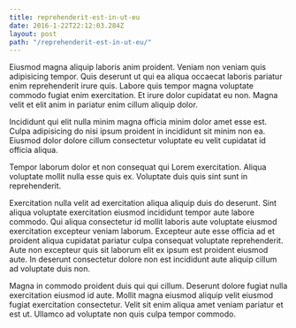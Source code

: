 ```yaml
---
title: reprehenderit-est-in-ut-eu
date: 2016-1-22T22:12:03.284Z
layout: post
path: "/reprehenderit-est-in-ut-eu/"
---
```


Eiusmod magna aliquip laboris anim proident. Veniam non veniam quis adipisicing tempor. Quis deserunt ut qui ea aliqua occaecat laboris pariatur enim reprehenderit irure quis. Labore quis tempor magna voluptate commodo fugiat enim exercitation. Et irure dolor cupidatat eu non. Magna velit et elit anim in pariatur enim cillum aliquip dolor.

Incididunt qui elit nulla minim magna officia minim dolor amet esse est. Culpa adipisicing do nisi ipsum proident in incididunt sit minim non ea. Eiusmod dolor dolore cillum consectetur voluptate eu velit cupidatat id officia aliqua.

Tempor laborum dolor et non consequat qui Lorem exercitation. Aliqua voluptate mollit nulla esse quis ex. Voluptate duis quis sint sunt in reprehenderit.

Exercitation nulla velit ad exercitation aliqua aliquip duis do deserunt. Sint aliqua voluptate exercitation eiusmod incididunt tempor aute labore commodo. Qui aliqua consectetur id mollit laboris aute voluptate eiusmod exercitation excepteur veniam laborum. Excepteur aute esse officia ad et proident aliqua cupidatat pariatur culpa consequat voluptate reprehenderit. Aute non excepteur quis sit laborum elit ex ipsum est proident eiusmod aute. In deserunt consectetur dolore non est incididunt aute aliquip cillum ad voluptate duis non.

Magna in commodo proident duis qui qui cillum. Deserunt dolore fugiat nulla exercitation eiusmod id aute. Mollit magna eiusmod aliquip velit eiusmod fugiat exercitation consectetur. Velit sit enim aliqua amet veniam pariatur et est ut. Ullamco ad voluptate non quis culpa tempor commodo.